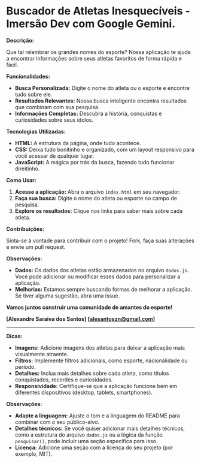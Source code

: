 # Buscador de Atletas Inesquecíveis - Imersão Dev com Google Gemini.

**Descrição:**

Que tal relembrar os grandes nomes do esporte?  Nossa aplicação te ajuda a encontrar informações sobre seus atletas favoritos de forma rápida e fácil. 

**Funcionalidades:**

* **Busca Personalizada:** Digite o nome do atleta ou o esporte e encontre tudo sobre ele.
* **Resultados Relevantes:** Nossa busca inteligente encontra resultados que combinam com sua pesquisa.
* **Informações Completas:** Descubra a história, conquistas e curiosidades sobre seus ídolos.

**Tecnologias Utilizadas:**

* **HTML:** A estrutura da página, onde tudo acontece.
* **CSS:** Deixa tudo bonitinho e organizado, com um layout responsivo para você acessar de qualquer lugar.
* **JavaScript:** A mágica por trás da busca, fazendo tudo funcionar direitinho.

**Como Usar:**

1. **Acesse a aplicação:** Abra o arquivo `index.html` em seu navegador.
2. **Faça sua busca:** Digite o nome do atleta ou esporte no campo de pesquisa.
3. **Explore os resultados:** Clique nos links para saber mais sobre cada atleta.

**Contribuições:**

Sinta-se à vontade para contribuir com o projeto! Fork, faça suas alterações e envie um pull request. 

**Observações:**

* **Dados:** Os dados dos atletas estão armazenados no arquivo `dados.js`. Você pode adicionar ou modificar esses dados para personalizar a aplicação.
* **Melhorias:** Estamos sempre buscando formas de melhorar a aplicação. Se tiver alguma sugestão, abra uma issue.

**Vamos juntos construir uma comunidade de amantes do esporte!**

**[Alexandre Saraiva dos Santos]**
**[alesantoszn@gmail.com]**

---

**Dicas:**

* **Imagens:** Adicione imagens dos atletas para deixar a aplicação mais visualmente atraente.
* **Filtros:** Implemente filtros adicionais, como esporte, nacionalidade ou período.
* **Detalhes:** Inclua mais detalhes sobre cada atleta, como títulos conquistados, recordes e curiosidades.
* **Responsividade:** Certifique-se que a aplicação funcione bem em diferentes dispositivos (desktop, tablets, smartphones).

**Observações:**

* **Adapte a linguagem:** Ajuste o tom e a linguagem do README para combinar com o seu público-alvo.
* **Detalhes técnicos:** Se você quiser adicionar mais detalhes técnicos, como a estrutura do arquivo `dados.js` ou a lógica da função `pesquisar()`, pode incluir uma seção específica para isso.
* **Licença:** Adicione uma seção com a licença do seu projeto (por exemplo, MIT).
